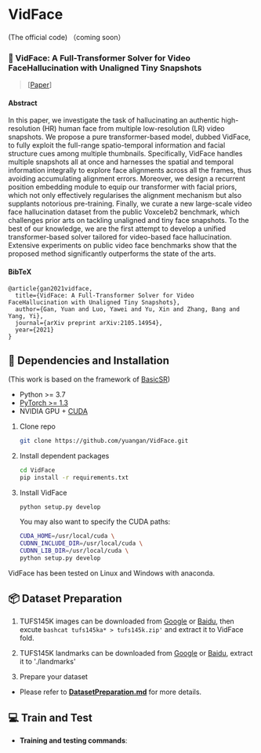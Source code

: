 # VidFace
(The official code)
（coming soon）

### :book: VidFace: A Full-Transformer Solver for Video FaceHallucination with Unaligned Tiny Snapshots
> [[Paper](https://arxiv.org/abs/2105.14954)]

#### Abstract

In this paper, we investigate the task of hallucinating an authentic high-resolution (HR) human face from multiple low-resolution (LR) video snapshots. We propose a pure transformer-based model, dubbed VidFace, to fully exploit the full-range spatio-temporal information and facial structure cues among multiple thumbnails. Specifically, VidFace handles multiple snapshots all at once and harnesses the spatial and temporal information integrally to explore face alignments across all the frames, thus avoiding accumulating alignment errors. Moreover, we design a recurrent position embedding module to equip our transformer with facial priors, which not only effectively regularises the alignment mechanism but also supplants notorious pre-training. Finally, we curate a new large-scale video face hallucination dataset from the public Voxceleb2 benchmark, which challenges prior arts on tackling unaligned and tiny face snapshots. To the best of our knowledge, we are the first attempt to develop a unified transformer-based solver tailored for video-based face hallucination. Extensive experiments on public video face benchmarks show that the proposed method significantly outperforms the state of the arts.

#### BibTeX
    @article{gan2021vidface,
      title={VidFace: A Full-Transformer Solver for Video FaceHallucination with Unaligned Tiny Snapshots},
      author={Gan, Yuan and Luo, Yawei and Yu, Xin and Zhang, Bang and Yang, Yi},
      journal={arXiv preprint arXiv:2105.14954},
      year={2021}
    }
    
## :wrench: Dependencies and Installation
(This work is based on the framework of [BasicSR](https://github.com/xinntao/EDVR))
- Python >= 3.7
- [PyTorch >= 1.3](https://pytorch.org/)
- NVIDIA GPU + [CUDA](https://developer.nvidia.com/cuda-downloads)
1. Clone repo

    ```bash
    git clone https://github.com/yuangan/VidFace.git
    ```

1. Install dependent packages

    ```bash
    cd VidFace
    pip install -r requirements.txt
    ```

1. Install VidFace
    ```
    python setup.py develop
    ```
    
    You may also want to specify the CUDA paths:

      ```bash
      CUDA_HOME=/usr/local/cuda \
      CUDNN_INCLUDE_DIR=/usr/local/cuda \
      CUDNN_LIB_DIR=/usr/local/cuda \
      python setup.py develop
      ```
      
VidFace has been tested on Linux and Windows with anaconda.

## :package: Dataset Preparation
1. TUFS145K images can be downloaded from [Google](https://drive.google.com/drive/folders/1xsq09wmr8iXxhHBtsseY4Iwq6oH2i9mW?usp=sharing) or [Baidu](), then excute ```bashcat tufs145ka* > tufs145k.zip'``` and extract it to VidFace fold.
3. TUFS145K landmarks can be downloaded from [Google](https://drive.google.com/drive/folders/1xsq09wmr8iXxhHBtsseY4Iwq6oH2i9mW?usp=sharing) or [Baidu](), extract it to './landmarks'

1. Prepare your dataset
- Please refer to **[DatasetPreparation.md](docs/DatasetPreparation.md)** for more details.

## :computer: Train and Test

- **Training and testing commands**: 


